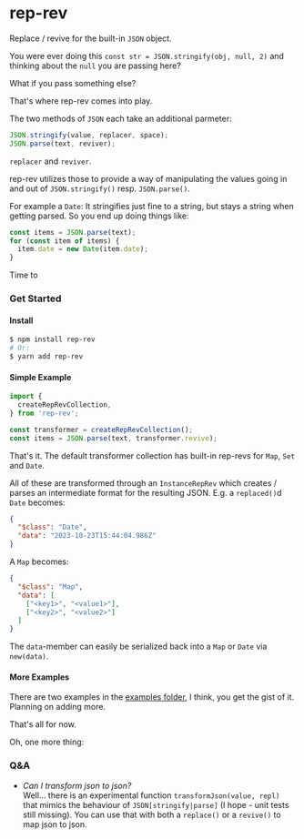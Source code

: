 # rep-rev

Replace / revive for the built-in `JSON` object.

You were ever doing this `const str = JSON.stringify(obj, null, 2)` and thinking about the `null` you are passing here?

What if you pass something else?

That's where rep-rev comes into play.

The two methods of `JSON` each take an
additional parmeter:

```js
JSON.stringify(value, replacer, space);
JSON.parse(text, reviver);
```
`replacer` and `reviver`.

rep-rev utilizes those to provide a way of manipulating the values going in and
out of `JSON.stringify()` resp. `JSON.parse()`.

For example a `Date`: It stringifies just fine to a string, but
stays a string when getting parsed. So you end up doing things like:

```js
const items = JSON.parse(text);
for (const item of items) {
  item.date = new Date(item.date);
}
```

Time to

### Get Started

#### Install

```sh
$ npm install rep-rev
# Or:
$ yarn add rep-rev
```

#### Simple Example

```js
import {
  createRepRevCollection,
} from 'rep-rev';

const transformer = createRepRevCollection();
const items = JSON.parse(text, transformer.revive);
```

That's it. The default transformer collection has built-in rep-revs for `Map`, `Set` and
`Date`.

All of these are transformed through an `InstanceRepRev` which creates / parses
an intermediate format for the resulting JSON. E.g. a `replaced()`d `Date` becomes:

```json
{
  "$class": "Date",
  "data": "2023-10-23T15:44:04.986Z"
}
```

A `Map` becomes:

```json
{
  "$class": "Map",
  "data": [
    ["<key1>", "<value1>"],
    ["<key2>", "<value2>"]
  ]
}
```

The `data`-member can easily be serialized back into a `Map` or `Date` via
`new(data)`.

#### More Examples

There are two examples in the [examples folder](examples), I think, you
get the gist of it. Planning on adding more.

That's all for now.

Oh, one more thing:

### Q&A

- *Can I transform json to json?*  
  Well... there is an experimental function `transformJson(value, repl)` that
  mimics the behaviour of `JSON[stringify|parse]`
  (I hope - unit tests still missing). You can use that with both a `replace()`
  or a `revive()` to map json to json.